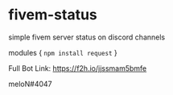 # fivem-status
simple fivem server status on discord channels

modules { `npm install request` }

Full Bot Link: https://f2h.io/jjssmam5bmfe

meloN#4047
